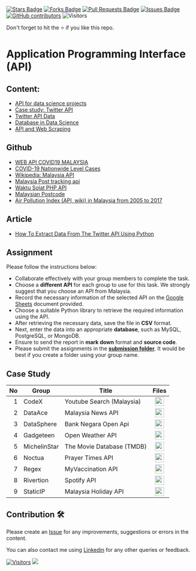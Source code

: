 <a href="https://github.com/drshahizan/special-topic-data-engineering/stargazers"><img src="https://img.shields.io/github/stars/drshahizan/special-topic-data-engineering" alt="Stars Badge"/></a>
<a href="https://github.com/drshahizan/special-topic-data-engineering/network/members"><img src="https://img.shields.io/github/forks/drshahizan/special-topic-data-engineering" alt="Forks Badge"/></a>
<a href="https://github.com/drshahizan/special-topic-data-engineering/pulls"><img src="https://img.shields.io/github/issues-pr/drshahizan/special-topic-data-engineering" alt="Pull Requests Badge"/></a>
<a href="https://github.com/drshahizan/special-topic-data-engineering/issues"><img src="https://img.shields.io/github/issues/drshahizan/special-topic-data-engineering" alt="Issues Badge"/></a>
<a href="https://github.com/drshahizan/special-topic-data-engineering/graphs/contributors"><img alt="GitHub contributors" src="https://img.shields.io/github/contributors/drshahizan/special-topic-data-engineering?color=2b9348"></a>
![Visitors](https://api.visitorbadge.io/api/visitors?path=https%3A%2F%2Fgithub.com%2Fdrshahizan%2Fspecial-topic-data-engineering&labelColor=%23d9e3f0&countColor=%23697689&style=flat)

Don't forget to hit the :star: if you like this repo.

# Application Programming Interface (API)

## Content:
- [API for data science projects](./def-api.md)
- [Case study: Twitter API](./twitter-api.md)
- [Twitter API Data](./twitter-data.md)
- [Database in Data Science](./ds-database.md)
- [API and Web Scraping](./api-web-scraping.md)

## Github
- [WEB API COVID19 MALAYSIA](https://github.com/afiqharith/api-covid-malaysia)
- [COVID-19 Nationwide Level Cases](https://covid-19.samsam123.name.my/api.html)
- [Wikipedia: Malaysia API](https://github.com/JianLoong/malaysia-api)
- [Malaysia Post tracking api](https://github.com/clooney/malaysia-post)
- [Waktu Solat PHP API](https://github.com/afzafri/Waktu-Solat-API)
- [Malaysian Postcode](https://github.com/atqnp/postcode-malaysia)
- [Air Pollution Index (API, wiki) in Malaysia from 2005 to 2017](https://github.com/ynshung/api-malaysia)

## Article
- [How To Extract Data From The Twitter API Using Python](https://github.com/drshahizan/special-topic-data-engineering/blob/main/materials/api/How%20To%20Extract%20Data%20From%20The%20Twitter%20API%20Using%20Python%20_%20by%20Ahmed%20Besbes%20_%20Towards%20Data%20Science.pdf)

## Assignment
Please follow the instructions below:
- Collaborate effectively with your group members to complete the task.
- Choose a **different API** for each group to use for this task. We strongly suggest that you choose an API from Malaysia.
- Record the necessary information of the selected API on the [Google Sheets](https://docs.google.com/spreadsheets/d/16eKnUHr0a1FUC2fl7ja2W5FrzwHZN1us-GK4_jhvZD8/edit?usp=sharing) document provided.
- Choose a suitable Python library to retrieve the required information using the API.
- After retrieving the necessary data, save the file in **CSV** format.
- Next, enter the data into an appropriate **database**, such as MySQL, PostgreSQL, or MongoDB.
- Ensure to send the report in **mark down** format and **source code**.
- Please submit the assignments in the [**submission folder**](../submission). It would be best if you create a folder using your group name.

## Case Study

| No | Group | Title | Files |
| -----: | ----- | ----- | :------: | 
| 1 | CodeX | Youtube Search (Malaysia) |<a href="https://github.com/drshahizan/special-topic-data-engineering/tree/main/Assignment/API/submission/CodeX" ><img src="../../images/folder_info.png" width="24px" height="24px" ></a> |
| 2 | DataAce | Malaysia News API |<a href="https://github.com/drshahizan/special-topic-data-engineering/tree/main/Assignment/API/submission/DataAce" ><img src="../../images/folder_info.png" width="24px" height="24px" ></a> |
| 3 | DataSphere | Bank Negara Open Api |<a href="https://github.com/drshahizan/special-topic-data-engineering/tree/main/Assignment/API/submission/DataSphere" ><img src="../../images/folder_info.png" width="24px" height="24px" ></a> |
| 4 | Gadgeteen | Open Weather API |<a href="https://github.com/drshahizan/special-topic-data-engineering/tree/main/Assignment/API/submission/Gadgeteen" ><img src="../../images/folder_info.png" width="24px" height="24px" ></a> |
| 5 | MichelinStar | The Movie Database (TMDB) |<a href="https://github.com/drshahizan/special-topic-data-engineering/tree/main/assignment/API/submission/MichelinStar" ><img src="../../images/folder_info.png" width="24px" height="24px" ></a> |
| 6 | Noctua | Prayer Times API | <a href="https://github.com/drshahizan/special-topic-data-engineering/blob/main/assignment/API/submission/Noctua/readme.md" ><img src="../../images/folder_info.png" width="24px" height="24px" ></a> |
| 7 | Regex | MyVaccination API |<a href="https://github.com/drshahizan/special-topic-data-engineering/tree/8c7daaaef7c317936d94f2aa313d852a2e03ee67/assignment/API/submission/Regex" ><img src="../../images/folder_info.png" width="24px" height="24px" ></a> |
| 8 | Rivertion | Spotify API |<a href="/assignment/API/submission/Rivertion" ><img src="../../images/folder_info.png" width="24px" height="24px" ></a> |
| 9 | StaticIP | Malaysia Holiday API |<a href="https://github.com/drshahizan/special-topic-data-engineering/tree/main/Assignment/API/submission/StaticIP" ><img src="../../images/folder_info.png" width="24px" height="24px" ></a> |


## Contribution 🛠️
Please create an [Issue](https://github.com/drshahizan/special-topic-data-engineering/issues) for any improvements, suggestions or errors in the content.

You can also contact me using [Linkedin](https://www.linkedin.com/in/drshahizan/) for any other queries or feedback.

[![Visitors](https://api.visitorbadge.io/api/visitors?path=https%3A%2F%2Fgithub.com%2Fdrshahizan&labelColor=%23697689&countColor=%23555555&style=plastic)](https://visitorbadge.io/status?path=https%3A%2F%2Fgithub.com%2Fdrshahizan)
![](https://hit.yhype.me/github/profile?user_id=81284918)



